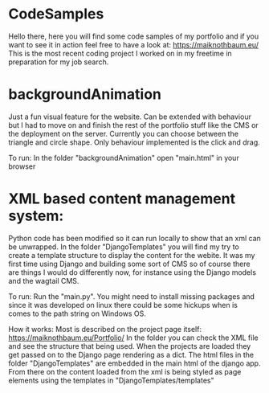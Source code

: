 # CodeSamples

Hello there, here you will find some code samples of my portfolio and if you want to see it in action feel free to have a look at: https://maiknothbaum.eu/ 
This is the most recent coding project I worked on in my freetime in preparation for my job search. 

# backgroundAnimation

Just a fun visual feature for the website. Can be extended with behaviour but I had to move on and finish the rest of the portfolio stuff like the CMS or the deployment on the server. Currently you can choose between the triangle and circle shape. Only behaviour implemented is the click and drag. 

To run:
In the folder "backgroundAnimation" open "main.html" in your browser



# XML based content management system:
Python code has been modified so it can run locally to show that an xml can be unwrapped. In the folder "DjangoTemplates" you will find my try to create a template structure to display the content for the webite. It was my first time using Django and building some sort of CMS so of course there are things I would do differently now, for instance using the Django models and the wagtail CMS.

To run:
Run the "main.py". You might need to install missing packages and since it was developed on linux there could be some hickups when is comes to the path string on Windows OS.

How it works:
Most is described on the project page itself: https://maiknothbaum.eu/Portfolio/
In the folder you can check the XML file and see the structure that being used. When the projects are loaded they get passed on to the Django page rendering as a dict. The html files in the folder "DjangoTemplates" are embedded in the main html of the django app. From there on the content loaded from the xml is being styled as page elements using the templates in "DjangoTemplates/templates"
